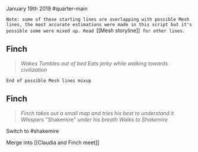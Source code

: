 January 19th 2019
#quarter-main 

`Note: some of these starting lines are overlapping with possible Mesh lines, the most accurate estimations were made in this script but it's possible some were mixed up. Read `[[Mesh storyline]]` for other lines.`

Finch
---
> _Wakes_
> _Tumbles out of bed_
> _Eats jerky while walking towards civilization_

`End of possible Mesh lines mixup`

Finch
---
> _Finch takes out a small map and tries his best to understand it_
> _Whispers_ "Shakemire" _under his breath_
> _Walks to Shakemire_

Switch to #shakemire 

Merge into [[Claudia and Finch meet]]